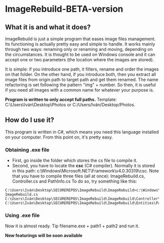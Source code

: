 # ImageRebuild-BETA-version

## What it is and what it does?

ImageRebuild is just a simple program that eases image files management. Its functioning is actually pretty easy and simple to handle. 
It works mainly through two ways: renaming only or renaming and moving, depending on the circumstances. It is thought to be used on Windows 
console and it can accept one or two parameters (the location where the images are stored).

It is simple: if you introduce one path, it filters, rename and order the images on that folder. On the other hand, if you introduce both, 
then you extract all image files from origin path to target path and get them renamed. The name refactoring is set following the pattern 
"img" + number. So then, it is useful if you need all images with a common name for whatever your purpose is. 

**Program is written to only accept full paths.** Template: C:\Users\Iván\Desktop\Photos or C:/Users/Iván/Desktop/Photos.

## How do I use it?

This program is written in C#, which means you need this language installed on your computer. From this point on, it's pretty easy. 

### Obtaining .exe file

* First, go inside the folder which stores the cs file to compile it.
* Second, you have to locate the **csc** (C# compiler). Normally it is stored in this path: c:\Windows\Microsoft.NET\Framework\v4.0.30319\csc. Note that you have to compile three files (all at once): ImageRebuild.cs, Controller.cs and PathInfo.cs To do so, try something like this:

```
C:\Users\Iván\Desktop\SECUREREPOS\ImageRebuild\ImageRebuild>c:\Windows\Microsoft.NET\Framework\v4.0.30319\csc ImageRebuild.cs C:\Users\Iván\Desktop\SECUREREPOS\ImageRebuild\ImageRebuild\Controller\Controller.cs C:\Users\Iván\Desktop\SECUREREPOS\ImageRebuild\ImageRebuild\Entities\PathInfo.cs
```

### Using .exe file

Now it is almost ready. Tip filename.exe + path1 + path2 and run it. 

**New featurings will be soon available**
